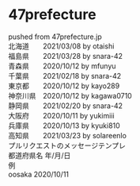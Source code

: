 # 47prefecture
pushed from 47prefecture.jp  
北海道　　2021/03/08 by otaishi   
福島県　　2021/03/28 by snara-42  
青森県　　2020/10/12 by mfunyu  
千葉県　　2021/02/18 by snara-42  
東京都　　2020/10/12 by kayo289  
神奈川県　2020/10/12 by kagawa0710  
静岡県　　2021/02/20 by snara-42  
大阪府　　2020/10/11 by yukimiii  
兵庫県　　2020/10/13 by kyuki810  
高知県　　2021/03/23 by solareenlo  
プルリクエストのメッセージテンプレ  
都道府県名 年/月/日  
例  
oosaka 2020/10/11
